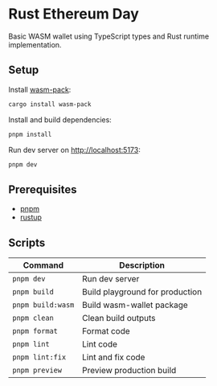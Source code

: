# Rust Ethereum Day

Basic WASM wallet using TypeScript types and Rust runtime implementation.

## Setup

Install [wasm-pack](https://rustwasm.github.io/docs/wasm-pack):

```bash
cargo install wasm-pack
```

Install and build dependencies:

```bash
pnpm install
```

Run dev server on [http://localhost:5173](http://localhost:5173):

```bash
pnpm dev
```

## Prerequisites

- [pnpm](https://pnpm.io)
- [rustup](https://rustup.rs)

## Scripts

| Command           | Description                     |
| ----------------- | ------------------------------- |
| `pnpm dev`        | Run dev server                  |
| `pnpm build`      | Build playground for production |
| `pnpm build:wasm` | Build wasm-wallet package       |
| `pnpm clean`      | Clean build outputs             |
| `pnpm format`     | Format code                     |
| `pnpm lint`       | Lint code                       |
| `pnpm lint:fix`    | Lint and fix code                |
| `pnpm preview`    | Preview production build        |